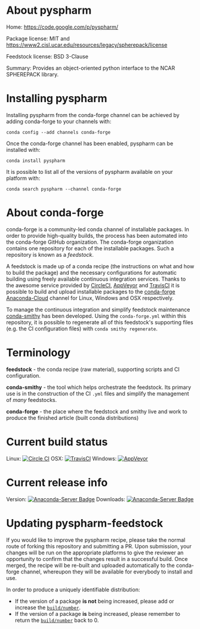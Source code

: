 About pyspharm
==============

Home: https://code.google.com/p/pyspharm/

Package license: MIT and https://www2.cisl.ucar.edu/resources/legacy/spherepack/license

Feedstock license: BSD 3-Clause

Summary: Provides an object-oriented python interface to the NCAR SPHEREPACK library.



Installing pyspharm
===================

Installing pyspharm from the conda-forge channel can be achieved by adding conda-forge to your channels with:

```
conda config --add channels conda-forge
```

Once the conda-forge channel has been enabled, pyspharm can be installed with:

```
conda install pyspharm
```

It is possible to list all of the versions of pyspharm available on your platform with:

```
conda search pyspharm --channel conda-forge
```


About conda-forge
=================

conda-forge is a community-led conda channel of installable packages.
In order to provide high-quality builds, the process has been automated into the
conda-forge GitHub organization. The conda-forge organization contains one repository
for each of the installable packages. Such a repository is known as a *feedstock*.

A feedstock is made up of a conda recipe (the instructions on what and how to build
the package) and the necessary configurations for automatic building using freely
available continuous integration services. Thanks to the awesome service provided by
[CircleCI](https://circleci.com/), [AppVeyor](http://www.appveyor.com/)
and [TravisCI](https://travis-ci.org/) it is possible to build and upload installable
packages to the [conda-forge](https://anaconda.org/conda-forge)
[Anaconda-Cloud](http://docs.anaconda.org/) channel for Linux, Windows and OSX respectively.

To manage the continuous integration and simplify feedstock maintenance
[conda-smithy](http://github.com/conda-forge/conda-smithy) has been developed.
Using the ``conda-forge.yml`` within this repository, it is possible to regenerate all of
this feedstock's supporting files (e.g. the CI configuration files) with ``conda smithy regenerate``.


Terminology
===========

**feedstock** - the conda recipe (raw material), supporting scripts and CI configuration.

**conda-smithy** - the tool which helps orchestrate the feedstock.
                   Its primary use is in the construction of the CI ``.yml`` files
                   and simplify the management of *many* feedstocks.

**conda-forge** - the place where the feedstock and smithy live and work to
                  produce the finished article (built conda distributions)

Current build status
====================

Linux: [![Circle CI](https://circleci.com/gh/conda-forge/pyspharm-feedstock.svg?style=svg)](https://circleci.com/gh/conda-forge/pyspharm-feedstock)
OSX: [![TravisCI](https://travis-ci.org/conda-forge/pyspharm-feedstock.svg?branch=master)](https://travis-ci.org/conda-forge/pyspharm-feedstock)
Windows: [![AppVeyor](https://ci.appveyor.com/api/projects/status/github/conda-forge/pyspharm-feedstock?svg=True)](https://ci.appveyor.com/project/conda-forge/pyspharm-feedstock/branch/master)

Current release info
====================
Version: [![Anaconda-Server Badge](https://anaconda.org/conda-forge/pyspharm/badges/version.svg)](https://anaconda.org/conda-forge/pyspharm)
Downloads: [![Anaconda-Server Badge](https://anaconda.org/conda-forge/pyspharm/badges/downloads.svg)](https://anaconda.org/conda-forge/pyspharm)


Updating pyspharm-feedstock
===========================

If you would like to improve the pyspharm recipe, please take the normal
route of forking this repository and submitting a PR. Upon submission, your changes will
be run on the appropriate platforms to give the reviewer an opportunity to confirm that the
changes result in a successful build. Once merged, the recipe will be re-built and uploaded
automatically to the conda-forge channel, whereupon they will be available for everybody to
install and use.

In order to produce a uniquely identifiable distribution:
 * If the version of a package **is not** being increased, please add or increase
   the [``build/number``](http://conda.pydata.org/docs/building/meta-yaml.html#build-number-and-string).
 * If the version of a package **is** being increased, please remember to return
   the [``build/number``](http://conda.pydata.org/docs/building/meta-yaml.html#build-number-and-string)
   back to 0.
